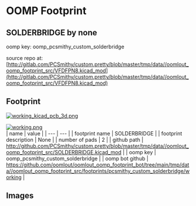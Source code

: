 # OOMP Footprint  
## SOLDERBRIDGE  by none  
  
oomp key: oomp_pcsmithy_custom_solderbridge  
  
source repo at: [http://gitlab.com/PCSmithy/custom.pretty/blob/master/tmp/data//oomlout_oomp_footprint_src/VFDFPN8.kicad_mod](http://gitlab.com/PCSmithy/custom.pretty/blob/master/tmp/data//oomlout_oomp_footprint_src/VFDFPN8.kicad_mod)  
## Footprint  
  
[![working_kicad_pcb_3d.png](working_kicad_pcb_3d_600.png)](working_kicad_pcb_3d.png)  
  
[![working.png](working_600.png)](working.png)  
| name | value | 
| --- | --- | 
| footprint name | SOLDERBRIDGE | 
| footprint description | None | 
| number of pads | 2 | 
| github path | http://github.com/PCSmithy/custom.pretty/blob/master/tmp/data//oomlout_oomp_footprint_src/SOLDERBRIDGE.kicad_mod | 
| oomp key | oomp_pcsmithy_custom_solderbridge | 
| oomp bot github | https://github.com/oomlout/oomlout_oomp_footprint_bot/tree/main/tmp/data//oomlout_oomp_footprint_src/footprints/pcsmithy_custom_solderbridge/working | 
## Images  
